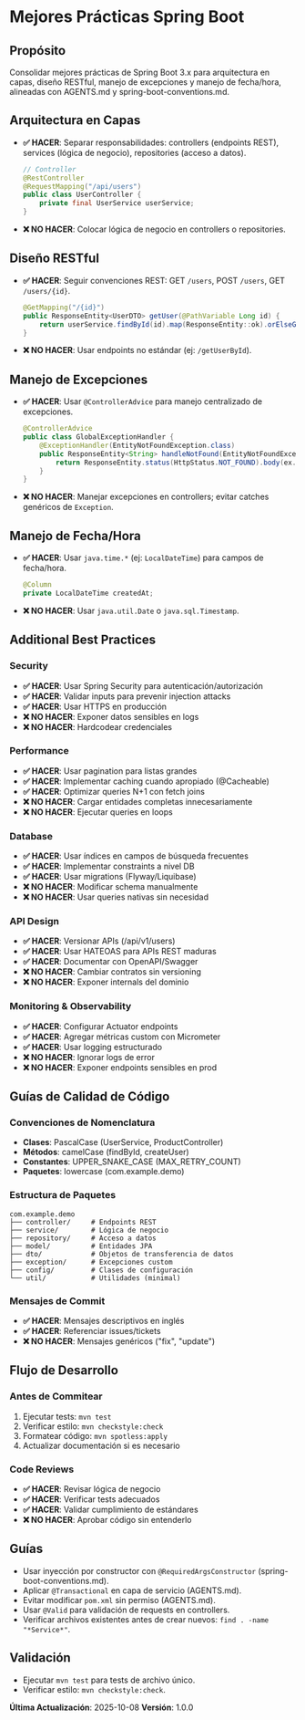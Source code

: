 # Mejores Prácticas Spring Boot

## Propósito
Consolidar mejores prácticas de Spring Boot 3.x para arquitectura en capas, diseño RESTful, manejo de excepciones y manejo de fecha/hora, alineadas con AGENTS.md y spring-boot-conventions.md.

## Arquitectura en Capas
- **✅ HACER**: Separar responsabilidades: controllers (endpoints REST), services (lógica de negocio), repositories (acceso a datos).
  ```java
  // Controller
  @RestController
  @RequestMapping("/api/users")
  public class UserController {
      private final UserService userService;
  }
  ```
- **❌ NO HACER**: Colocar lógica de negocio en controllers o repositories.

## Diseño RESTful
- **✅ HACER**: Seguir convenciones REST: GET `/users`, POST `/users`, GET `/users/{id}`.
  ```java
  @GetMapping("/{id}")
  public ResponseEntity<UserDTO> getUser(@PathVariable Long id) {
      return userService.findById(id).map(ResponseEntity::ok).orElseGet(() -> ResponseEntity.notFound().build());
  }
  ```
- **❌ NO HACER**: Usar endpoints no estándar (ej: `/getUserById`).

## Manejo de Excepciones
- **✅ HACER**: Usar `@ControllerAdvice` para manejo centralizado de excepciones.
  ```java
  @ControllerAdvice
  public class GlobalExceptionHandler {
      @ExceptionHandler(EntityNotFoundException.class)
      public ResponseEntity<String> handleNotFound(EntityNotFoundException ex) {
          return ResponseEntity.status(HttpStatus.NOT_FOUND).body(ex.getMessage());
      }
  }
  ```
- **❌ NO HACER**: Manejar excepciones en controllers; evitar catches genéricos de `Exception`.

## Manejo de Fecha/Hora
- **✅ HACER**: Usar `java.time.*` (ej: `LocalDateTime`) para campos de fecha/hora.
  ```java
  @Column
  private LocalDateTime createdAt;
  ```
- **❌ NO HACER**: Usar `java.util.Date` o `java.sql.Timestamp`.

## Additional Best Practices

### Security
- **✅ HACER**: Usar Spring Security para autenticación/autorización
- **✅ HACER**: Validar inputs para prevenir injection attacks
- **✅ HACER**: Usar HTTPS en producción
- **❌ NO HACER**: Exponer datos sensibles en logs
- **❌ NO HACER**: Hardcodear credenciales

### Performance
- **✅ HACER**: Usar pagination para listas grandes
- **✅ HACER**: Implementar caching cuando apropiado (@Cacheable)
- **✅ HACER**: Optimizar queries N+1 con fetch joins
- **❌ NO HACER**: Cargar entidades completas innecesariamente
- **❌ NO HACER**: Ejecutar queries en loops

### Database
- **✅ HACER**: Usar índices en campos de búsqueda frecuentes
- **✅ HACER**: Implementar constraints a nivel DB
- **✅ HACER**: Usar migrations (Flyway/Liquibase)
- **❌ NO HACER**: Modificar schema manualmente
- **❌ NO HACER**: Usar queries nativas sin necesidad

### API Design
- **✅ HACER**: Versionar APIs (/api/v1/users)
- **✅ HACER**: Usar HATEOAS para APIs REST maduras
- **✅ HACER**: Documentar con OpenAPI/Swagger
- **❌ NO HACER**: Cambiar contratos sin versioning
- **❌ NO HACER**: Exponer internals del dominio

### Monitoring & Observability
- **✅ HACER**: Configurar Actuator endpoints
- **✅ HACER**: Agregar métricas custom con Micrometer
- **✅ HACER**: Usar logging estructurado
- **❌ NO HACER**: Ignorar logs de error
- **❌ NO HACER**: Exponer endpoints sensibles en prod

## Guías de Calidad de Código

### Convenciones de Nomenclatura
- **Clases**: PascalCase (UserService, ProductController)
- **Métodos**: camelCase (findById, createUser)
- **Constantes**: UPPER_SNAKE_CASE (MAX_RETRY_COUNT)
- **Paquetes**: lowercase (com.example.demo)

### Estructura de Paquetes
```
com.example.demo
├── controller/     # Endpoints REST
├── service/        # Lógica de negocio
├── repository/     # Acceso a datos
├── model/          # Entidades JPA
├── dto/            # Objetos de transferencia de datos
├── exception/      # Excepciones custom
├── config/         # Clases de configuración
└── util/           # Utilidades (minimal)
```

### Mensajes de Commit
- **✅ HACER**: Mensajes descriptivos en inglés
- **✅ HACER**: Referenciar issues/tickets
- **❌ NO HACER**: Mensajes genéricos ("fix", "update")

## Flujo de Desarrollo

### Antes de Commitear
1. Ejecutar tests: `mvn test`
2. Verificar estilo: `mvn checkstyle:check`
3. Formatear código: `mvn spotless:apply`
4. Actualizar documentación si es necesario

### Code Reviews
- **✅ HACER**: Revisar lógica de negocio
- **✅ HACER**: Verificar tests adecuados
- **✅ HACER**: Validar cumplimiento de estándares
- **❌ NO HACER**: Aprobar código sin entenderlo

## Guías
- Usar inyección por constructor con `@RequiredArgsConstructor` (spring-boot-conventions.md).
- Aplicar `@Transactional` en capa de servicio (AGENTS.md).
- Evitar modificar `pom.xml` sin permiso (AGENTS.md).
- Usar `@Valid` para validación de requests en controllers.
- Verificar archivos existentes antes de crear nuevos: `find . -name "*Service*"`.

## Validación
- Ejecutar `mvn test` para tests de archivo único.
- Verificar estilo: `mvn checkstyle:check`.

**Última Actualización**: 2025-10-08
**Versión**: 1.0.0